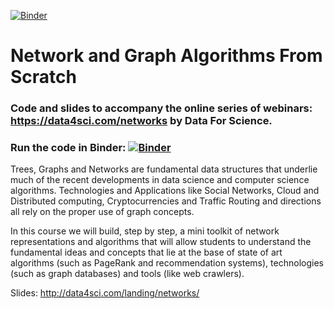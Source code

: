 [![Binder](https://mybinder.org/badge_logo.svg)](https://mybinder.org/v2/gh/DataForScience/Networks/master)


# Network and Graph Algorithms From Scratch

### Code and slides to accompany the online series of webinars: https://data4sci.com/networks by Data For Science.

### Run the code in Binder: [![Binder](https://mybinder.org/badge_logo.svg)](https://mybinder.org/v2/gh/DataForScience/Networks/master)

Trees, Graphs and Networks are fundamental data structures that underlie much of the recent developments in data science and computer science algorithms. Technologies and Applications like Social Networks, Cloud and Distributed computing, Cryptocurrencies and Traffic Routing and directions all rely on the proper use of graph concepts.

In this course we will build, step by step, a mini toolkit of network representations and algorithms that will allow students to understand the fundamental ideas and concepts that lie at the base of state of art algorithms (such as PageRank and recommendation systems), technologies (such as graph databases) and tools (like web crawlers).

Slides: http://data4sci.com/landing/networks/


